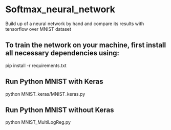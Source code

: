 # Softmax_neural_network

Build up of a neural network by hand and compare its results with tensorflow over MNIST dataset 

## To train the network on your machine, first install all necessary dependencies using:

pip install -r requirements.txt

## Run Python MNIST with Keras

python MNIST_keras/MNIST_keras.py

## Run Python MNIST without Keras

python MNIST_MultiLogReg.py